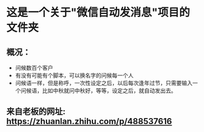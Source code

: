 # 这是一个关于"微信自动发消息"项目的文件夹

## 概况：
- 问候数百个客户
- 有没有可能有个脚本，可以换名字的问候每一个人
- 问候语一样，但是称呼，一次性设定之后，以后每次逢年过节，只需要输入一个问候语，比如中秋就问中秋好，等等，设定之后，就自动发出去。
  

## 来自老板的网址: https://zhuanlan.zhihu.com/p/488537616